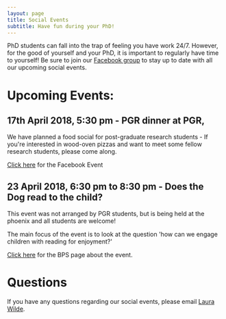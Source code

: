 ```yaml
---
layout: page
title: Social Events
subtitle: Have fun during your PhD!
---
```


PhD students can fall into the trap of feeling you have work 24/7. However, for the good of yourself and your PhD, it is important to regularly have time to yourself! Be sure to join our [Facebook group](https://www.facebook.com/groups/HLSsocials) to stay up to date with all our upcoming social events.

# Upcoming Events:

## 17th April 2018, 5:30 pm - PGR dinner at PGR,

We have planned a food social for post-graduate research students - If you're interested in wood-oven pizzas and want to meet some fellow research students, please come along.

[Click here](https://www.facebook.com/events/156045575067437/) for the Facebook Event

## 23 April 2018, 6:30 pm to 8:30 pm - Does the Dog read to the child?

This event was not arranged by PGR students, but is being held at the phoenix and all students are welcome!

The main focus of the event is to look at the question 'how can we engage children with reading for enjoyment?'

[Click here](https://www.bps.org.uk/events/does-dog-read-child-how-can-we-engage-children-reading-enjoyment) for the BPS page about the event.



# Questions

If you have any questions regarding our social events, please email [Laura Wilde](mailto:cov.pgrnewsletter+events@gmail.com).
